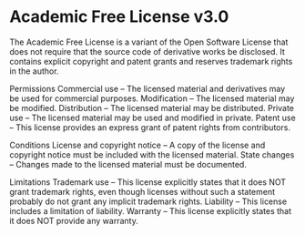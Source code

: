 Academic Free License v3.0
==========================

The Academic Free License is a
variant of the Open Software
License that does not require
that the source code of
derivative works be disclosed.
It contains explicit copyright
and patent grants and reserves
trademark rights in the
author.

Permissions
Commercial use – The licensed
    material and derivatives
    may be used for commercial
    purposes.
Modification – The licensed
    material may be modified.
Distribution – The licensed
    material may be
    distributed.
Private use – The licensed
    material may be used and
    modified in private.
Patent use – This license
    provides an express grant
    of patent rights from
    contributors.

Conditions
License and copyright notice – A copy of the license and
    copyright notice must be
    included with the licensed
    material.
State changes – Changes made
    to the licensed material
    must be documented.

Limitations
Trademark use – This license
    explicitly states that it
    does NOT grant trademark
    rights, even though
    licenses without such a
    statement probably do not
    grant any implicit
    trademark rights.
Liability – This license
    includes a limitation of
    liability.
Warranty – This license
    explicitly states that it
    does NOT provide any
    warranty.
